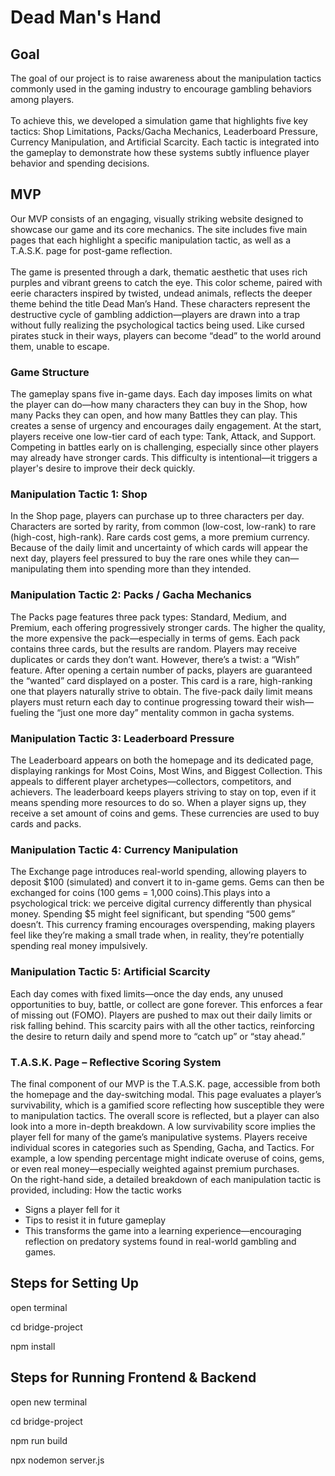 # Dead Man's Hand

## Goal
The goal of our project is to raise awareness about the manipulation tactics commonly used in the gaming industry to encourage gambling behaviors among players. <br> <br>
To achieve this, we developed a simulation game that highlights five key tactics: Shop Limitations, Packs/Gacha Mechanics, Leaderboard Pressure, Currency Manipulation, and Artificial Scarcity. Each tactic is integrated into the gameplay to demonstrate how these systems subtly influence player behavior and spending decisions.

## MVP
Our MVP consists of an engaging, visually striking website designed to showcase our game and its core mechanics. The site includes five main pages that each highlight a specific manipulation tactic, as well as a T.A.S.K. page for post-game reflection. <br>
<br>
The game is presented through a dark, thematic aesthetic that uses rich purples and vibrant greens to catch the eye. This color scheme, paired with eerie characters inspired by twisted, undead animals, reflects the deeper theme behind the title Dead Man’s Hand. These characters represent the destructive cycle of gambling addiction—players are drawn into a trap without fully realizing the psychological tactics being used. Like cursed pirates stuck in their ways, players can become “dead” to the world around them, unable to escape.

### Game Structure
The gameplay spans five in-game days. Each day imposes limits on what the player can do—how many characters they can buy in the Shop, how many Packs they can open, and how many Battles they can play. This creates a sense of urgency and encourages daily engagement. At the start, players receive one low-tier card of each type: Tank, Attack, and Support. Competing in battles early on is challenging, especially since other players may already have stronger cards. This difficulty is intentional—it triggers a player's desire to improve their deck quickly.

### Manipulation Tactic 1: Shop
In the Shop page, players can purchase up to three characters per day. Characters are sorted by rarity, from common (low-cost, low-rank) to rare (high-cost, high-rank). Rare cards cost gems, a more premium currency. Because of the daily limit and uncertainty of which cards will appear the next day, players feel pressured to buy the rare ones while they can—manipulating them into spending more than they intended.

### Manipulation Tactic 2: Packs / Gacha Mechanics
The Packs page features three pack types: Standard, Medium, and Premium, each offering progressively stronger cards. The higher the quality, the more expensive the pack—especially in terms of gems. Each pack contains three cards, but the results are random. Players may receive duplicates or cards they don’t want. However, there’s a twist: a “Wish” feature. After opening a certain number of packs, players are guaranteed the “wanted” card displayed on a poster. This card is a rare, high-ranking one that players naturally strive to obtain. The five-pack daily limit means players must return each day to continue progressing toward their wish—fueling the “just one more day” mentality common in gacha systems.

### Manipulation Tactic 3: Leaderboard Pressure
The Leaderboard appears on both the homepage and its dedicated page, displaying rankings for Most Coins, Most Wins, and Biggest Collection. This appeals to different player archetypes—collectors, competitors, and achievers. The leaderboard keeps players striving to stay on top, even if it means spending more resources to do so.
When a player signs up, they receive a set amount of coins and gems. These currencies are used to buy cards and packs.

### Manipulation Tactic 4: Currency Manipulation
The Exchange page introduces real-world spending, allowing players to deposit $100 (simulated) and convert it to in-game gems. Gems can then be exchanged for coins (100 gems = 1,000 coins).This plays into a psychological trick: we perceive digital currency differently than physical money. Spending $5 might feel significant, but spending “500 gems” doesn’t. This currency framing encourages overspending, making players feel like they’re making a small trade when, in reality, they’re potentially spending real money impulsively.

### Manipulation Tactic 5: Artificial Scarcity
Each day comes with fixed limits—once the day ends, any unused opportunities to buy, battle, or collect are gone forever. This enforces a fear of missing out (FOMO). Players are pushed to max out their daily limits or risk falling behind. This scarcity pairs with all the other tactics, reinforcing the desire to return daily and spend more to “catch up” or “stay ahead.”

### T.A.S.K. Page – Reflective Scoring System
The final component of our MVP is the T.A.S.K. page, accessible from both the homepage and the day-switching modal. This page evaluates a player’s survivability, which is a gamified score reflecting how susceptible they were to manipulation tactics. The overall score is reflected, but a player can also look into a more in-depth breakdown. A low survivability score implies the player fell for many of the game’s manipulative systems.
Players receive individual scores in categories such as Spending, Gacha, and Tactics. For example, a low spending percentage  might indicate overuse of coins, gems, or even real money—especially weighted against premium purchases. <br>
On the right-hand side, a detailed breakdown of each manipulation tactic is provided, including:
How the tactic works
- Signs a player fell for it
- Tips to resist it in future gameplay
- This transforms the game into a learning experience—encouraging reflection on predatory systems found in real-world gambling and games.

## Steps for Setting Up

open terminal 

cd bridge-project 

npm install

## Steps for Running Frontend & Backend

open new terminal

cd bridge-project

npm run build

npx nodemon server.js





